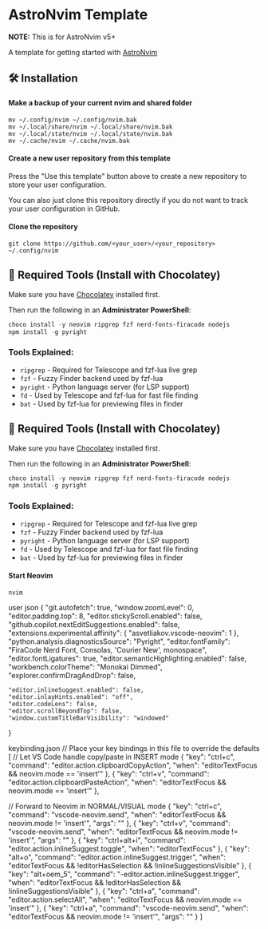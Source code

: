 # AstroNvim Template

**NOTE:** This is for AstroNvim v5+

A template for getting started with [AstroNvim](https://github.com/AstroNvim/AstroNvim)

## 🛠️ Installation

#### Make a backup of your current nvim and shared folder

```shell
mv ~/.config/nvim ~/.config/nvim.bak
mv ~/.local/share/nvim ~/.local/share/nvim.bak
mv ~/.local/state/nvim ~/.local/state/nvim.bak
mv ~/.cache/nvim ~/.cache/nvim.bak
```

#### Create a new user repository from this template

Press the "Use this template" button above to create a new repository to store your user configuration.

You can also just clone this repository directly if you do not want to track your user configuration in GitHub.

#### Clone the repository

```shell
git clone https://github.com/<your_user>/<your_repository> ~/.config/nvim
```

## 🔧 Required Tools (Install with Chocolatey)

Make sure you have [Chocolatey](https://chocolatey.org/install) installed first.

Then run the following in an **Administrator PowerShell**:

```powershell
choco install -y neovim ripgrep fzf nerd-fonts-firacode nodejs
npm install -g pyright
```
### Tools Explained:
- `ripgrep` - Required for Telescope and fzf-lua live grep
- `fzf` - Fuzzy Finder backend used by fzf-lua
- `pyright` - Python language server (for LSP support)
- `fd` - Used by Telescope and fzf-lua for fast file finding
- `bat` - Used by fzf-lua for previewing files in finder


## 🔧 Required Tools (Install with Chocolatey)

Make sure you have [Chocolatey](https://chocolatey.org/install) installed first.

Then run the following in an **Administrator PowerShell**:

```powershell
choco install -y neovim ripgrep fzf nerd-fonts-firacode nodejs
npm install -g pyright
```
### Tools Explained:
- `ripgrep` - Required for Telescope and fzf-lua live grep
- `fzf` - Fuzzy Finder backend used by fzf-lua
- `pyright` - Python language server (for LSP support)
- `fd` - Used by Telescope and fzf-lua for fast file finding
- `bat` - Used by fzf-lua for previewing files in finder


#### Start Neovim

```shell
nvim
```
user json
{
    "git.autofetch": true,
    "window.zoomLevel": 0,
    "editor.padding.top": 8,
    "editor.stickyScroll.enabled": false,
    "github.copilot.nextEditSuggestions.enabled": false,
    "extensions.experimental.affinity": {
        "asvetliakov.vscode-neovim": 1
    },
    "python.analysis.diagnosticsSource": "Pyright",
    "editor.fontFamily": "FiraCode Nerd Font, Consolas, 'Courier New', monospace",
    "editor.fontLigatures": true,
    "editor.semanticHighlighting.enabled": false,
    "workbench.colorTheme": "Monokai Dimmed",
    "explorer.confirmDragAndDrop": false,

    "editor.inlineSuggest.enabled": false,
    "editor.inlayHints.enabled": "off",   
    "editor.codeLens": false,             
    "editor.scrollBeyondTop": false,
    "window.customTitleBarVisibility": "windowed"
}

keybinding.json 
// Place your key bindings in this file to override the defaults
[
  // Let VS Code handle copy/paste in INSERT mode
  {
    "key": "ctrl+c",
    "command": "editor.action.clipboardCopyAction",
    "when": "editorTextFocus && neovim.mode == 'insert'"
  },
  {
    "key": "ctrl+v",
    "command": "editor.action.clipboardPasteAction",
    "when": "editorTextFocus && neovim.mode == 'insert'"
  },

  // Forward to Neovim in NORMAL/VISUAL mode
  {
    "key": "ctrl+c",
    "command": "vscode-neovim.send",
    "when": "editorTextFocus && neovim.mode != 'insert'",
    "args": "<C-c>"
  },
  {
    "key": "ctrl+v",
    "command": "vscode-neovim.send",
    "when": "editorTextFocus && neovim.mode != 'insert'",
    "args": "<C-v>"
  },
  {
  "key": "ctrl+alt+i",
  "command": "editor.action.inlineSuggest.toggle",
  "when": "editorTextFocus"
  },
  {
    "key": "alt+o",
    "command": "editor.action.inlineSuggest.trigger",
    "when": "editorTextFocus && !editorHasSelection && !inlineSuggestionsVisible"
  },
  {
    "key": "alt+oem_5",
    "command": "-editor.action.inlineSuggest.trigger",
    "when": "editorTextFocus && !editorHasSelection && !inlineSuggestionsVisible"
  },
 {
    "key": "ctrl+a",
    "command": "editor.action.selectAll",
    "when": "editorTextFocus && neovim.mode == 'insert'"
  },
  {
    "key": "ctrl+a",
    "command": "vscode-neovim.send",
    "when": "editorTextFocus && neovim.mode != 'insert'",
    "args": "<C-a>"
  }
]

